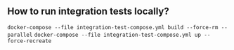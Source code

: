 ## How to run integration tests locally?
```docker-compose --file integration-test-compose.yml build --force-rm --parallel```
```docker-compose --file integration-test-compose.yml up --force-recreate```